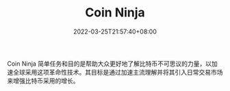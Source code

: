 ﻿---
weight: 
title: "Coin Ninja"
description: "Coin Ninja 简单任务和目的是帮助大众更好地了解比特币不可思议的力量，以加速全球采用这项革命性技术"
date: 2022-03-25T21:57:40+08:00
lastmod: 2022-03-25T16:45:40+08:00
draft: false
authors: ["Metabd"]
featuredImage: "coin-ninja.jpg"
link: ""
tags: ["区块链浏览器","Coin Ninja"]
categories: ["navigation"]
navigation: ["区块链浏览器"]
lightgallery: true
toc: true
pinned: false
recommend: false
recommend1: false
---
Coin Ninja 简单任务和目的是帮助大众更好地了解比特币不可思议的力量，以加速全球采用这项革命性技术。其目标是通过加速主流理解并将其引入日常交易市场来增强比特币采用的增长。
